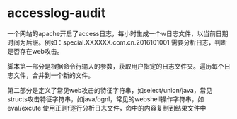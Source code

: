 # accesslog-audit
一个网站的apache开启了access日志，每小时生成一个w日志文件，以当前日期时间为后缀。例如：special.XXXXXX.com.cn.2016101001
需要分析日志，判断是否存在web攻击。

脚本第一部分是根据命令行输入的参数，获取用户指定的日志文件夹。遍历每个日志文件，合并到一个新的文件。

第二部分是定义了常见web攻击的特征字符串，如select/union/java，常见structs攻击特征字符串，如java/ognl，常见的webshell操作字符串，如eval/excute
使用正则f逐行分析日志文件，命中的内容复制到结果文件中
